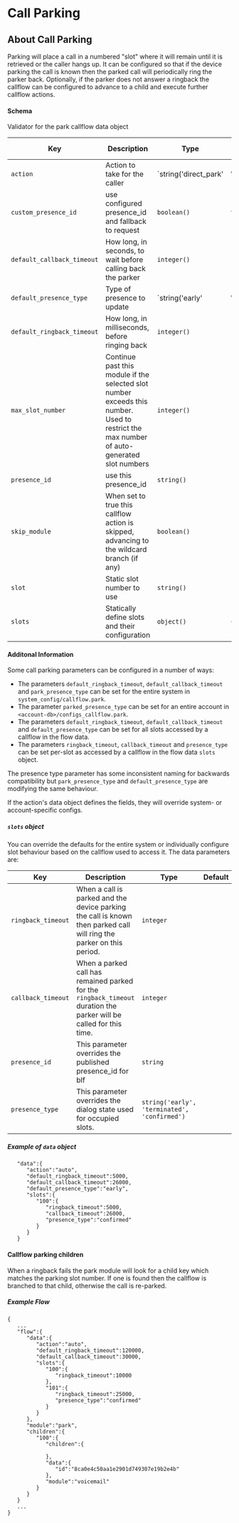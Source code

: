 # Call Parking

## About Call Parking

Parking will place a call in a numbered "slot" where it will remain until it is retrieved or the caller hangs up.  It can be configured so that if the device parking the call is known then the parked call will periodically ring the parker back.  Optionally, if the parker does not answer a ringback the callflow can be configured to advance to a child and execute further callflow actions.

#### Schema

Validator for the park callflow data object



Key | Description | Type | Default | Required | Support Level
--- | ----------- | ---- | ------- | -------- | -------------
`action` | Action to take for the caller | `string('direct_park' | 'park' | 'retrieve' | 'auto')` | `park` | `false` |  
`custom_presence_id` | use configured presence_id and fallback to request | `boolean()` | `false` | `false` |  
`default_callback_timeout` | How long, in seconds, to wait before calling back the parker | `integer()` |   | `false` |  
`default_presence_type` | Type of presence to update | `string('early' | 'terminated' | 'confirmed')` |   | `false` |  
`default_ringback_timeout` | How long, in milliseconds, before ringing back | `integer()` |   | `false` |  
`max_slot_number` | Continue past this module if the selected slot number exceeds this number. Used to restrict the max number of auto-generated slot numbers | `integer()` |   | `false` |  
`presence_id` | use this presence_id | `string()` |   | `false` |  
`skip_module` | When set to true this callflow action is skipped, advancing to the wildcard branch (if any) | `boolean()` |   | `false` |  
`slot` | Static slot number to use | `string()` |   | `false` |  
`slots` | Statically define slots and their configuration | `object()` | `{}` | `false` |  






#### Additonal Information

Some call parking parameters can be configured in a number of ways:

* The parameters `default_ringback_timeout`, `default_callback_timeout` and `park_presence_type` can be set for the entire system in `system_config/callflow.park`.
* The parameter `parked_presence_type` can be set for an entire account in `<account-db>/configs_callflow.park`.
* The parameters `default_ringback_timeout`, `default_callback_timeout` and `default_presence_type` can be set for all slots accessed by a callflow in the flow data.
* The parameters `ringback_timeout`, `callback_timeout` and `presence_type` can be set per-slot as accessed by a callflow in the flow data `slots` object.

The presence type parameter has some inconsistent naming for backwards compatibility but `park_presence_type` and `default_presence_type` are modifying the same behaviour.

If the action's data object defines the fields, they will override system- or account-specific configs.

##### `slots` object

You can override the defaults for the entire system or individually configure slot behaviour based on the callflow used to access it.  The data parameters are:

Key | Description | Type | Default | Required
--- | ----------- | ---- | ------- | --------
`ringback_timeout` | When a call is parked and the device parking the call is known then parked call will ring the parker on this period. | `integer` |   | `false`
`callback_timeout` | When a parked call has remained parked for the `ringback_timeout` duration the parker will be called for this time. | `integer` |   | `false`
`presence_id` | This parameter overrides the published presence_id for blf | `string` |   | `false`
`presence_type` | This parameter overrides the dialog state used for occupied slots. | `string('early', 'terminated', 'confirmed')` |   | `false`

##### Example of `data` object

```
   "data":{
      "action":"auto",
      "default_ringback_timeout":5000,
      "default_callback_timeout":26000,
      "default_presence_type":"early",
      "slots":{
         "100":{
            "ringback_timeout":5000,
            "callback_timeout":26000,
            "presence_type":"confirmed"
         }
      }
   }
```

#### Callflow parking children

When a ringback fails the park module will look for a child key which matches the parking slot number.  If one is found then the callflow is branched to that child, otherwise the call is re-parked.

##### Example Flow

```
{
   ...
   "flow":{
      "data":{
         "action":"auto",
         "default_ringback_timeout":120000,
         "default_callback_timeout":30000,
         "slots":{
            "100":{
               "ringback_timeout":10000
            },
            "101":{
               "ringback_timeout":25000,
               "presence_type":"confirmed"
            }
         }
      },
      "module":"park",
      "children":{
         "100":{
            "children":{

            },
            "data":{
               "id":"8ca0e4c50aa1e2901d749307e19b2e4b"
            },
            "module":"voicemail"
         }
      }
   }
   ...
}
```
